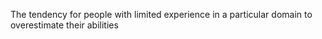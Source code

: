 The tendency for people with limited experience in a particular domain to overestimate their abilities

